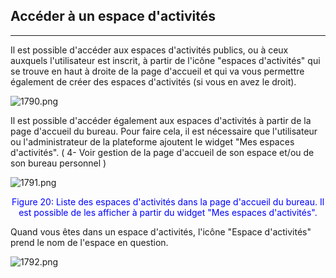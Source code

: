 ## Accéder à un espace d'activités

---


Il est possible d'accéder aux espaces d'activités publics, ou à ceux auxquels l'utilisateur est inscrit, à partir de l'icône "espaces d'activités" qui se trouve en haut à droite de la page d'accueil et qui va vous permettre également de créer des espaces d'activités (si vous en avez le droit).

![1790.png](http://www.claroline.net/uploads/custom/images/1790.png)

Il est possible d'accéder également aux espaces d'activités à partir de la page d'accueil du bureau. Pour faire cela, il est nécessaire que l'utilisateur ou l'administrateur de la plateforme ajoutent le widget "Mes espaces d'activités". ( 4- Voir gestion de la page d'accueil de son espace et/ou de son bureau personnel )

![1791.png](http://www.claroline.net/uploads/custom/images/1791.png)
<p style="text-align: center; color: blue">Figure 20: Liste des espaces d'activités dans la page d'accueil du bureau. Il est possible de les afficher à partir du widget "Mes espaces d'activités".</p>

Quand vous êtes dans un espace d'activités, l'icône "Espace d'activités" prend le nom de l'espace en question.

![1792.png](http://www.claroline.net/uploads/custom/images/1792.png)
